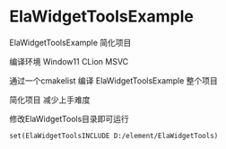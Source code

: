 # ElaWidgetToolsExample

ElaWidgetToolsExample 简化项目 

编译环境 Window11 CLion MSVC 

通过一个cmakelist 编译 ElaWidgetToolsExample 整个项目 

简化项目 减少上手难度

修改ElaWidgetTools目录即可运行

```
set(ElaWidgetToolsINCLUDE D:/element/ElaWidgetTools)
```
